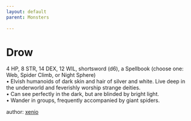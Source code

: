```yaml
---
layout: default
parent: Monsters 
   
--- 
```

# Drow
4 HP, 8 STR, 14 DEX, 12 WIL, shortsword (d6), a Spellbook (choose one&#58; Web, Spider Climb, or Night Sphere)  
• Elvish humanoids of dark skin and hair of silver and white.   Live deep in the underworld and feverishly worship strange deities.  
• Can see perfectly in the dark, but are blinded by bright light.  
• Wander in groups, frequently accompanied by giant spiders.  




author: [xenio](https://xenioinabottle.blogspot.com/2021/02/classic-monsters-for-cairnito-part-1.html) 


